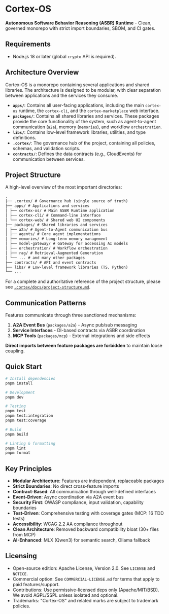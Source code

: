 # Cortex-OS

**Autonomous Software Behavior Reasoning (ASBR) Runtime** - Clean, governed monorepo with strict import boundaries, SBOM, and CI gates.

## Requirements

- Node.js 18 or later (global `crypto` API is required).

## Architecture Overview

Cortex-OS is a monorepo containing several applications and shared libraries. The architecture is designed to be modular, with clear separation between applications and the services they consume.

- **`apps/`**: Contains all user-facing applications, including the main `cortex-os` runtime, the `cortex-cli`, and the `cortex-marketplace` web interface.
- **`packages/`**: Contains all shared libraries and services. These packages provide the core functionality of the system, such as agent-to-agent communication (`a2a`), memory (`memories`), and workflow `orchestration`.
- **`libs/`**: Contains low-level framework libraries, utilities, and type definitions.
- **`.cortex/`**: The governance hub of the project, containing all policies, schemas, and validation scripts.
- **`contracts/`**: Defines the data contracts (e.g., CloudEvents) for communication between services.

## Project Structure

A high-level overview of the most important directories:

```markdown
.
├── .cortex/ # Governance hub (single source of truth)
├── apps/ # Applications and services
│ ├── cortex-os/ # Main ASBR Runtime application
│ ├── cortex-cli/ # Command-line interface
│ └── cortex-web/ # Shared web UI components
├── packages/ # Shared libraries and services
│ ├── a2a/ # Agent-to-Agent communication bus
│ ├── agents/ # Core agent implementations
│ ├── memories/ # Long-term memory management
│ ├── model-gateway/ # Gateway for accessing AI models
│ ├── orchestration/ # Workflow orchestration
│ ├── rag/ # Retrieval-Augmented Generation
│ └── ... # and many other packages
├── contracts/ # API and event contracts
├── libs/ # Low-level framework libraries (TS, Python)
└── ...
```

For a complete and authoritative reference of the project structure, please see [`.cortex/docs/project-structure.md`](./.cortex/docs/project-structure.md).

## Communication Patterns

Features communicate through three sanctioned mechanisms:

1. **A2A Event Bus** (`packages/a2a`) - Async pub/sub messaging
2. **Service Interfaces** - DI-based contracts via ASBR coordination
3. **MCP Tools** (`packages/mcp`) - External integrations and side effects

**Direct imports between feature packages are forbidden** to maintain loose coupling.

## Quick Start

```bash
# Install dependencies
pnpm install

# Development
pnpm dev

# Testing
pnpm test
pnpm test:integration
pnpm test:coverage

# Build
pnpm build

# Linting & formatting
pnpm lint
pnpm format
```

## Key Principles

- **Modular Architecture**: Features are independent, replaceable packages
- **Strict Boundaries**: No direct cross-feature imports
- **Contract-Based**: All communication through well-defined interfaces
- **Event-Driven**: Async coordination via A2A event bus
- **Security First**: OWASP compliance, input validation, capability boundaries
- **Test-Driven**: Comprehensive testing with coverage gates (MCP: 16 TDD tests)
- **Accessibility**: WCAG 2.2 AA compliance throughout
- **Clean Architecture**: Removed backward compatibility bloat (30+ files from MCP)
- **AI-Enhanced**: MLX (Qwen3) for semantic search, Ollama fallback

## Licensing

- Open-source edition: Apache License, Version 2.0. See `LICENSE` and `NOTICE`.
- Commercial option: See `COMMERCIAL-LICENSE.md` for terms that apply to paid features/support.
- Contributions: Use permissive-licensed deps only (Apache/MIT/BSD). We avoid AGPL/SSPL unless isolated and optional.
- Trademarks: "Cortex-OS" and related marks are subject to trademark policies.
